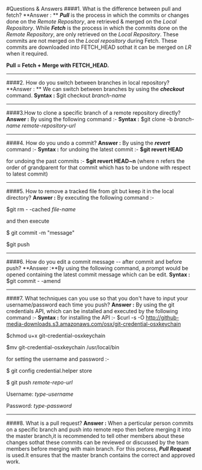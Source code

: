 #Questions & Answers
####1. What is the difference between pull and fetch?
**Answer : ** ***Pull*** is the process in which the commits or changes done on the *Remote Repository*, are retrieved & merged on the *Local Repository*. While ***Fetch*** is the process in which the commits done on the *Remote Repository*, are only retrieved on the *Local Repository*. These commits are not merged on the *Local repository* during  Fetch. These commits are downloaded into FETCH_HEAD sothat it can be merged on *LR* when it required.

**Pull = Fetch + Merge with FETCH_HEAD.**
***
####2. How do you switch between branches in local repository?
**Answer : ** We can switch between branches by using the ***checkout***  command.
**Syntax :** $git  checkout  *branch-name*
***
####3.How to clone a specific branch of a remote repository directly?
**Answer :** By using the following command :-
**Syntax :** $git clone -b  *branch-name*  *remote-repository-url*

***
####4. How do you undo a commit?
**Answer :** By using the ***revert*** command :-
**Syntax :** 
for undoing the latest commit :-   **$git revert HEAD**

for undoing the past commits :-   **$git revert HEAD~n**  (where n refers the order of grandparent for that commit which has to be undone with respect to latest commit)

***
####5. How to remove a tracked file from git but keep it in the local directory?
**Answer :** By executing the following command :-

$git rm - -cached *file-name*

and then execute

$ git commit -m "message"

$git push

***
####6. How do you edit a commit message -- after commit and before push?
**Answer :**By using the following command, a prompt would be opened containing the latest commit message which can be edit.
**Syntax :** $git commit - -amend

***
####7. What techniques can you use so that you don't have to input your username/password each time you push?
**Answer :** By using the git credentials API, which can be installed and executed by the following command :-
**Syntax :**
for installing the API :-
$curl -s -O http://github-media-downloads.s3.amazonaws.com/osx/git-credential-osxkeychain

$chmod u+x git-credential-osxkeychain

$mv git-credential-osxkeychain /usr/local/bin

for setting the username and password :-

$ git config credential.helper store

$ git push *remote-repo-url*

Username: *type-username*

Password: *type-password*

***
####8. What is a pull request?
**Answer :** When a perticular person commits on a specific branch and push into remote repo then before merging it into the master branch,it is recommended to tell other members about these changes sothat these commits can be reviewed or discussed by the team members before merging with main branch. For this process, ***Pull Request*** is used.It ensures that the master branch contains the correct and approved work. 